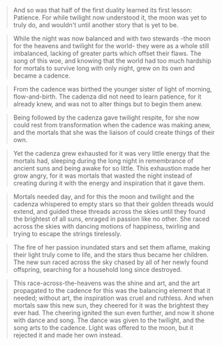 >And so was that half of the first duality learned its first lesson: Patience. For while twilight now understood it, the moon was yet to truly do, and wouldn't until another story that is yet to be.

>While the night was now balanced and with two stewards -the moon for the heavens and twilight for the world- they were as a whole still imbalanced, lacking of greater parts which offset their flaws. The song of this woe, and knowing that the world had too much hardship for mortals to survive long with only night, grew on its own and became a cadence.

>From the cadence was birthed the younger sister of light of morning, flow-and-birth. The cadenza did not need to learn patience, for it already knew, and was not to alter things but to begin them anew.

>Being followed by the cadenza gave twilight respite, for she now could rest from transformation when the cadence was making anew, and the mortals that she was the liaison of could create things of their own.

>Yet the cadenza grew exhausted for it was very little energy that the mortals had, sleeping during the long night in remembrance of ancient suns and being awake for so little. This exhaustion made her grow angry, for it was mortals that wasted the night instead of creating during it with the energy and inspiration that it gave them.

>Mortals needed day, and for this the moon and twilight and the cadenza whispered to empty stars so that their golden threads would extend, and guided these threads across the skies until they found the brightest of all suns, enraged in passion like no other. She raced across the skies with dancing motions of happiness, twirling and trying to escape the strings tirelessly.

>The fire of her passion inundated stars and set them aflame, making their light truly come to life, and the stars thus became her children. The new sun raced across the sky chased by all of her newly found offspring, searching for a household long since destroyed.

>This race-across-the-heavens was the shine and art, and the art propagated to the cadence for this was the balancing element that it needed; without art, the inspiration was cruel and ruthless. And when mortals saw this new sun, they cheered for it was the brightest they ever had. The cheering ignited the sun even further, and now it shone with dance and song. The dance was given to the twilight, and the song arts to the cadence. Light was offered to the moon, but it rejected it and made her own instead.
